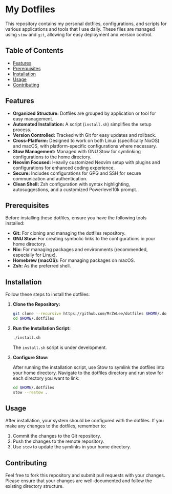 # My Dotfiles

This repository contains my personal dotfiles, configurations, and scripts for
various applications and tools that I use daily. These files are managed using
`stow` and `git`, allowing for easy deployment and version control.

## Table of Contents

- [Features](#features)
- [Prerequisites](#prerequisites)
- [Installation](#installation)
- [Usage](#usage)
- [Contributing](#contributing)

## Features

- **Organized Structure:** Dotfiles are grouped by application or tool for easy
  management.
- **Automated Installation:** A script (`install.sh`) simplifies the setup
  process.
- **Version Controlled:** Tracked with Git for easy updates and rollback.
- **Cross-Platform:** Designed to work on both Linux (specifically NixOS) and
  macOS, with platform-specific configurations where necessary.
- **Stow Management:** Managed with GNU Stow for symlinking configurations to
  the home directory.
- **Neovim Focused:** Heavily customized Neovim setup with plugins and
  configurations for enhanced coding experience.
- **Secure:** Includes configurations for GPG and SSH for secure communication
  and authentication.
- **Clean Shell:** Zsh configuration with syntax highlighting, autosuggestions,
  and a customized Powerlevel10k prompt.

## Prerequisites

Before installing these dotfiles, ensure you have the following tools installed:

- **Git:** For cloning and managing the dotfiles repository.
- **GNU Stow:** For creating symbolic links to the configurations in your home
  directory.
- **Nix:** For managing packages and environments (recommended, especially for
  Linux).
- **Homebrew (macOS):** For managing packages on macOS.
- **Zsh:** As the preferred shell.

## Installation

Follow these steps to install the dotfiles:

1.  **Clone the Repository:**

    ```bash
    git clone --recursive https://github.com/MrZeLee/dotfiles $HOME/.dotfiles
    cd $HOME/.dotfiles
    ```

2.  **Run the Installation Script:**

    ```bash
    ./install.sh
    ```

    The `install.sh` script is under development.

3.  **Configure Stow:**

    After running the installation script, use Stow to symlink the dotfiles into
    your home directory. Navigate to the dotfiles directory and run stow for
    each directory you want to link:

    ```bash
    cd $HOME/.dotfiles
    stow --restow .
    ```

## Usage

After installation, your system should be configured with the dotfiles. If you
make any changes to the dotfiles, remember to:

1.  Commit the changes to the Git repository.
2.  Push the changes to the remote repository.
3.  Use `stow` to update the symlinks in your home directory.

## Contributing

Feel free to fork this repository and submit pull requests with your changes.
Please ensure that your changes are well-documented and follow the existing
directory structure.
